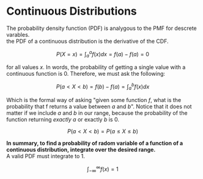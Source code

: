 # Continuous Distributions
The probability density function (PDF) is analygous to the PMF for descrete varables.  
the PDF of a continuous distribution is the derivative of the CDF.
```math
P(X = x) = \int_a^a f(x) dx = f(a) - f(a) = 0
```
for all values $x$.  In words, the probability of getting a single value with a continuous function is $0$.  Therefore, we must ask the following:
```math
P(a \lt X \lt b) = f(b) - f(a) = \int_a^b f(x) dx
```
Which is the formal way of asking "given some function $f$, what is the probability that f returns a value between $a$ and $b$".  Notice that it does not matter if we include $a$ and $b$ in our range, because the probability of the function returning *exactly* $a$ or exactly $b$ is $0$.
```math
P(a \lt X  \lt b) = P(a \le X \le b)
```
**In summary, to find a probability of radom variable of a function of a continuous distribution, integrate over the desired range.**  
A valid PDF must integrate to 1.  
```math
\int_{- \infty}^{\infty} f(x) = 1
```

